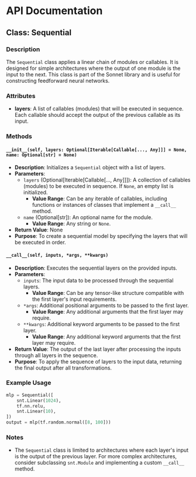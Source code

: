# API Documentation

## Class: Sequential

### Description
The `Sequential` class applies a linear chain of modules or callables. It is designed for simple architectures where the output of one module is the input to the next. This class is part of the Sonnet library and is useful for constructing feedforward neural networks.

### Attributes
- **layers**: A list of callables (modules) that will be executed in sequence. Each callable should accept the output of the previous callable as its input.

### Methods

#### `__init__(self, layers: Optional[Iterable[Callable[..., Any]]] = None, name: Optional[str] = None)`

- **Description**: Initializes a `Sequential` object with a list of layers.
- **Parameters**:
  - `layers` (Optional[Iterable[Callable[..., Any]]]): A collection of callables (modules) to be executed in sequence. If `None`, an empty list is initialized. 
    - **Value Range**: Can be any iterable of callables, including functions or instances of classes that implement a `__call__` method.
  - `name` (Optional[str]): An optional name for the module.
    - **Value Range**: Any string or `None`.
- **Return Value**: None
- **Purpose**: To create a sequential model by specifying the layers that will be executed in order.

#### `__call__(self, inputs, *args, **kwargs)`

- **Description**: Executes the sequential layers on the provided inputs.
- **Parameters**:
  - `inputs`: The input data to be processed through the sequential layers.
    - **Value Range**: Can be any tensor-like structure compatible with the first layer's input requirements.
  - `*args`: Additional positional arguments to be passed to the first layer.
    - **Value Range**: Any additional arguments that the first layer may require.
  - `**kwargs`: Additional keyword arguments to be passed to the first layer.
    - **Value Range**: Any additional keyword arguments that the first layer may require.
- **Return Value**: The output of the last layer after processing the inputs through all layers in the sequence.
- **Purpose**: To apply the sequence of layers to the input data, returning the final output after all transformations.

### Example Usage
```python
mlp = Sequential([
    snt.Linear(1024),
    tf.nn.relu,
    snt.Linear(10),
])
output = mlp(tf.random.normal([8, 100]))
```

### Notes
- The `Sequential` class is limited to architectures where each layer's input is the output of the previous layer. For more complex architectures, consider subclassing `snt.Module` and implementing a custom `__call__` method.

